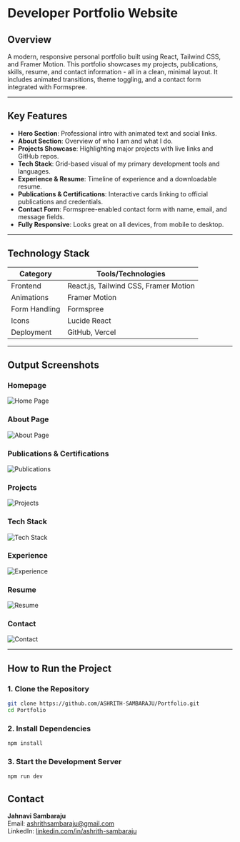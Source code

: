 # Developer Portfolio Website

## Overview  
A modern, responsive personal portfolio built using React, Tailwind CSS, and Framer Motion. This portfolio showcases my projects, publications, skills, resume, and contact information - all in a clean, minimal layout. It includes animated transitions, theme toggling, and a contact form integrated with Formspree.

---

## Key Features  

- **Hero Section**: Professional intro with animated text and social links.
- **About Section**: Overview of who I am and what I do.
- **Projects Showcase**: Highlighting major projects with live links and GitHub repos.
- **Tech Stack**: Grid-based visual of my primary development tools and languages.
- **Experience & Resume**: Timeline of experience and a downloadable resume.
- **Publications & Certifications**: Interactive cards linking to official publications and credentials.
- **Contact Form**: Formspree-enabled contact form with name, email, and message fields.
- **Fully Responsive**: Looks great on all devices, from mobile to desktop.

---

## Technology Stack

| Category         | Tools/Technologies                        |
|------------------|-------------------------------------------|
| Frontend         | React.js, Tailwind CSS, Framer Motion     |
| Animations       | Framer Motion                             |
| Form Handling    | Formspree                                  |
| Icons            | Lucide React                              |
| Deployment       | GitHub, Vercel                            |

---

## Output Screenshots

### Homepage  
![Home Page](public/outputs/1homepage.png)

### About Page  
![About Page](public/outputs/2aboutpage.png)

### Publications & Certifications  
![Publications](public/outputs/3pubandcert.png)

### Projects  
![Projects](public/outputs/4projects.png)

### Tech Stack  
![Tech Stack](public/outputs/5techstack.png)

### Experience  
![Experience](public/outputs/6exp.png)

### Resume  
![Resume](public/outputs/7resume.png)

### Contact  
![Contact](public/outputs/8contact.png)

---

## How to Run the Project

### 1. Clone the Repository

```bash
git clone https://github.com/ASHRITH-SAMBARAJU/Portfolio.git
cd Portfolio
```

### 2. Install Dependencies

```bash
npm install
```

### 3. Start the Development Server

```bash
npm run dev
```

## Contact

**Jahnavi Sambaraju**  
Email: [ashrithsambaraju@gmail.com](mailto:ashrithsambaraju@gmail.com)  
LinkedIn: [linkedin.com/in/ashrith-sambaraju](https://www.linkedin.com/in/ashrith-sambaraju)  






